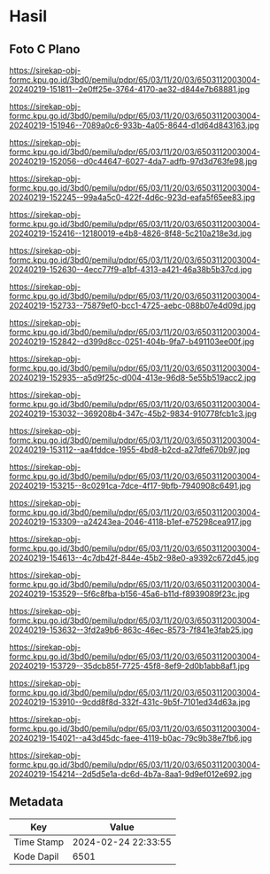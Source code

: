 # Hasil

## Foto C Plano

https://sirekap-obj-formc.kpu.go.id/3bd0/pemilu/pdpr/65/03/11/20/03/6503112003004-20240219-151811--2e0ff25e-3764-4170-ae32-d844e7b68881.jpg

https://sirekap-obj-formc.kpu.go.id/3bd0/pemilu/pdpr/65/03/11/20/03/6503112003004-20240219-151946--7089a0c6-933b-4a05-8644-d1d64d843163.jpg

https://sirekap-obj-formc.kpu.go.id/3bd0/pemilu/pdpr/65/03/11/20/03/6503112003004-20240219-152056--d0c44647-6027-4da7-adfb-97d3d763fe98.jpg

https://sirekap-obj-formc.kpu.go.id/3bd0/pemilu/pdpr/65/03/11/20/03/6503112003004-20240219-152245--99a4a5c0-422f-4d6c-923d-eafa5f65ee83.jpg

https://sirekap-obj-formc.kpu.go.id/3bd0/pemilu/pdpr/65/03/11/20/03/6503112003004-20240219-152416--12180019-e4b8-4826-8f48-5c210a218e3d.jpg

https://sirekap-obj-formc.kpu.go.id/3bd0/pemilu/pdpr/65/03/11/20/03/6503112003004-20240219-152630--4ecc77f9-a1bf-4313-a421-46a38b5b37cd.jpg

https://sirekap-obj-formc.kpu.go.id/3bd0/pemilu/pdpr/65/03/11/20/03/6503112003004-20240219-152733--75879ef0-bcc1-4725-aebc-088b07e4d09d.jpg

https://sirekap-obj-formc.kpu.go.id/3bd0/pemilu/pdpr/65/03/11/20/03/6503112003004-20240219-152842--d399d8cc-0251-404b-9fa7-b491103ee00f.jpg

https://sirekap-obj-formc.kpu.go.id/3bd0/pemilu/pdpr/65/03/11/20/03/6503112003004-20240219-152935--a5d9f25c-d004-413e-96d8-5e55b519acc2.jpg

https://sirekap-obj-formc.kpu.go.id/3bd0/pemilu/pdpr/65/03/11/20/03/6503112003004-20240219-153032--369208b4-347c-45b2-9834-910778fcb1c3.jpg

https://sirekap-obj-formc.kpu.go.id/3bd0/pemilu/pdpr/65/03/11/20/03/6503112003004-20240219-153112--aa4fddce-1955-4bd8-b2cd-a27dfe670b97.jpg

https://sirekap-obj-formc.kpu.go.id/3bd0/pemilu/pdpr/65/03/11/20/03/6503112003004-20240219-153215--8c0291ca-7dce-4f17-9bfb-7940908c6491.jpg

https://sirekap-obj-formc.kpu.go.id/3bd0/pemilu/pdpr/65/03/11/20/03/6503112003004-20240219-153309--a24243ea-2046-4118-b1ef-e75298cea917.jpg

https://sirekap-obj-formc.kpu.go.id/3bd0/pemilu/pdpr/65/03/11/20/03/6503112003004-20240219-154613--4c7db42f-844e-45b2-98e0-a9392c672d45.jpg

https://sirekap-obj-formc.kpu.go.id/3bd0/pemilu/pdpr/65/03/11/20/03/6503112003004-20240219-153529--5f6c8fba-b156-45a6-b11d-f8939089f23c.jpg

https://sirekap-obj-formc.kpu.go.id/3bd0/pemilu/pdpr/65/03/11/20/03/6503112003004-20240219-153632--3fd2a9b6-863c-46ec-8573-7f841e3fab25.jpg

https://sirekap-obj-formc.kpu.go.id/3bd0/pemilu/pdpr/65/03/11/20/03/6503112003004-20240219-153729--35dcb85f-7725-45f8-8ef9-2d0b1abb8af1.jpg

https://sirekap-obj-formc.kpu.go.id/3bd0/pemilu/pdpr/65/03/11/20/03/6503112003004-20240219-153910--9cdd8f8d-332f-431c-9b5f-7101ed34d63a.jpg

https://sirekap-obj-formc.kpu.go.id/3bd0/pemilu/pdpr/65/03/11/20/03/6503112003004-20240219-154021--a43d45dc-faee-4119-b0ac-79c9b38e7fb6.jpg

https://sirekap-obj-formc.kpu.go.id/3bd0/pemilu/pdpr/65/03/11/20/03/6503112003004-20240219-154214--2d5d5e1a-dc6d-4b7a-8aa1-9d9ef012e692.jpg


## Metadata

| Key        | Value               |
| ---------- | ------------------- |
| Time Stamp | 2024-02-24 22:33:55 |
| Kode Dapil | 6501                |



